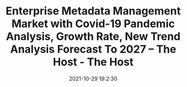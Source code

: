 ---
"title": "Enterprise Metadata Management Market with Covid-19 Pandemic Analysis, Growth Rate, New Trend Analysis Forecast To 2027 – The Host - The Host"
"date": "2021-10-29 19:2:30"
"feed_name": "GOOGLENEWSINDUSTRIAL"
"feed_website": "https://news.google.com/search?q=industrial%2Bincident&hl=en-US&gl=US&ceid=US:en"
"feed_rss": "https://news.google.com/rss/search?q=industrial%2Bincident&hl=en-US&gl=US&ceid=US:en"
"link": "https://thehostonline.co.uk/news/211114/enterprise-metadata-management-market-with-covid-19-pandemic-analysis-growth-rate-new-trend-analysis-forecast-to-2027/"
"source": "{'href': 'https://thehostonline.co.uk', 'title': 'The Host'}"
"file": "_posts/2021-1-1-86fe0e1fcb328a31f02bc1f56294fd3f1fd3d7c0.md"
"accident": "0"
"drilling": "0"
"dead": "0"
"injured": "0"
"arrested": "0"
"place": "unknown place"
"where": "unknown site"
"causes": "unknown"
"place_uri": "unknown place"
---